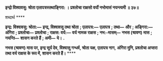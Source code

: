 **इन्द्रो विश्वावसु: श्रोता एलापत्रस्तथाङ्गिरा: ।** **प्रश्लोचा राक्षसो वर्यो नभोमासं नयन्त्यमी ॥ ३७॥** 

शब्दार्थ **** 

**इन्द्र: विश्वावसु: श्रोता:—** **इन्द्र, विश्वावसु तथा श्रोता** **; एलापत्र:—** **एलापत्र** **; तथा—** **और** **; अङ्गिरा:—** **अंगिरा** **; प्रश्लोचा—** **प्रश्लोचा** **; राक्षस: वर्य:—** **वर्य नामक राक्षस** **; नभ:-मासम्—** **नभस (श्रावण) मास** **; नयन्ति—** **शासन करते हैं** **; अमी—** **ये।** **.** 

**नभस (श्रावण) मास पर, इन्द्र सूर्य देव, विश्वासु गन्धर्व, श्रोता यक्ष, एलापत्र नाग,** **अंगिरा मुनि, प्रश्लोचा अप्सरा तथा वर्य राक्षस के रूप में, शासन करते हैं।** **** 